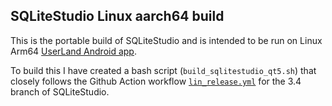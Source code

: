 ## SQLiteStudio Linux aarch64 build

This is the portable build of SQLiteStudio and is intended to be run on Linux Arm64 [UserLand Android app](https://play.google.com/store/apps/details?id=tech.ula).

To build  this I have created a bash script (`build_sqlitestudio_qt5.sh`) that closely follows the Github Action workflow [`lin_release.yml`](https://github.com/pawelsalawa/sqlitestudio/blob/3.4/.github/workflows/lin_release.yml) for the 3.4 branch of SQLiteStudio.
